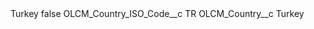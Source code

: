 <?xml version="1.0" encoding="UTF-8"?>
<CustomMetadata xmlns="http://soap.sforce.com/2006/04/metadata" xmlns:xsi="http://www.w3.org/2001/XMLSchema-instance" xmlns:xsd="http://www.w3.org/2001/XMLSchema">
    <label>Turkey</label>
    <protected>false</protected>
    <values>
        <field>OLCM_Country_ISO_Code__c</field>
        <value xsi:type="xsd:string">TR</value>
    </values>
    <values>
        <field>OLCM_Country__c</field>
        <value xsi:type="xsd:string">Turkey</value>
    </values>
</CustomMetadata>
